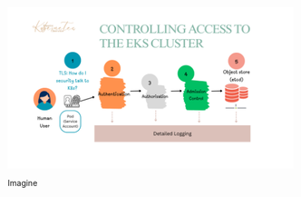 ![Alt text](https://github.com/cloudbrdesign/eks-nuggets/blob/main/labs/images/Controlling%20access%20to%20the%20kubernetes%20cluster.png)

Imagine
